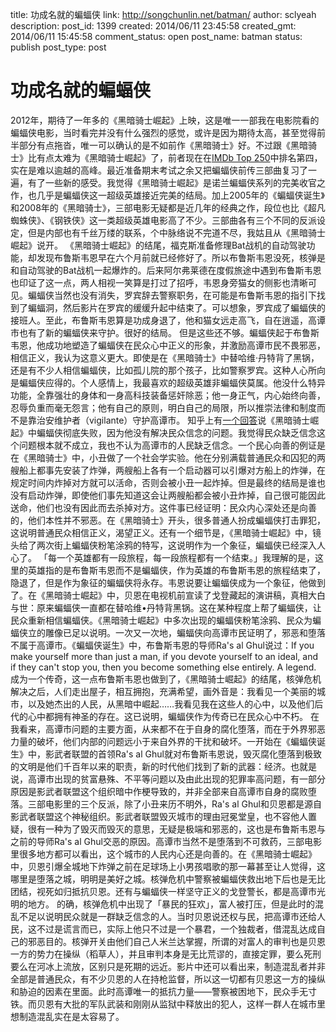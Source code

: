 title: 功成名就的蝙蝠侠
link: http://songchunlin.net/batman/
author: sclyeah
description: 
post_id: 1399
created: 2014/06/11 23:45:58
created_gmt: 2014/06/11 15:45:58
comment_status: open
post_name: batman
status: publish
post_type: post

# 功成名就的蝙蝠侠

2012年，期待了一年多的《黑暗骑士崛起》上映，这是唯一一部我在电影院看的蝙蝠侠电影，当时看完并没有什么强烈的感觉，或许是因为期待太高，甚至觉得前半部分有点拖沓，唯一可以确认的是不如前作《黑暗骑士》好。不过跟《黑暗骑士》比有点太难为《黑暗骑士崛起》了，前者现在在[IMDb Top 250](http://www.imdb.com/chart/top)中排名第四，实在是难以逾越的高峰。最近准备期末考试之余又把蝙蝠侠前传三部曲复习了一遍，有了一些新的感受。我觉得《黑暗骑士崛起》是诺兰蝙蝠侠系列的完美收官之作，也几乎是蝙蝠侠这一超级英雄接近完美的结局。加上2005年的《蝙蝠侠诞生》和2008年的《黑暗骑士》，三部电影无疑都是近几年的经典之作，段位也比《超凡蜘蛛侠》、《钢铁侠》这一类超级英雄电影高了不少。三部曲各有三个不同的反派设定，但是内部也有千丝万缕的联系，个中脉络说不完道不尽，我姑且从《黑暗骑士崛起》说开。 《黑暗骑士崛起》的结尾，福克斯准备修理Bat战机的自动驾驶功能，却发现布鲁斯韦恩早在六个月前就已经修好了。所以布鲁斯韦恩没死，核弹是和自动驾驶的Bat战机一起爆炸的。后来阿尔弗莱德在度假旅途中遇到布鲁斯韦恩也印证了这一点，两人相视一笑算是打过了招呼，韦恩身旁猫女的侧影也清晰可见。蝙蝠侠当然也没有消失，罗宾辞去警察职务，在可能是布鲁斯韦恩的指引下找到了蝙蝠洞，然后影片在罗宾的缓缓升起中结束了。可以想象，罗宾成了蝙蝠侠的接班人。至此，布鲁斯韦恩算是功成身退了，他和猫女远走高飞，自在逍遥，高谭市也有了新的蝙蝠侠来守护。很好的结局。 但是这些还不够。蝙蝠侠起于布鲁斯韦恩，他成功地塑造了蝙蝠侠在民众心中正义的形象，并激励高谭市民不畏邪恶，相信正义，我认为这意义更大。即使是在《黑暗骑士》中替哈维·丹特背了黑锅，还是有不少人相信蝙蝠侠，比如孤儿院的那个孩子，比如警察罗宾。这种人心所向是蝙蝠侠应得的。个人感情上，我最喜欢的超级英雄非蝙蝠侠莫属。他没什么特异功能，全靠强壮的身体和一身高科技装备惩奸除恶；他一身正气，内心始终向善，忍辱负重而毫无怨言；他有自己的原则，明白自己的局限，所以推崇法律和制度而不是靠治安维护者（vigilante）守护高谭市。 知乎上有[一个回答](http://www.zhihu.com/question/20372671/answer/14930686)说《黑暗骑士崛起》中蝙蝠侠彻底失败，因为他没有解决民众信念的问题。我觉得民众缺乏信念这个问题根本就不成立，我也不认为高谭市的人民缺乏信念。一个民心向善的例证是在《黑暗骑士》中，小丑做了一个社会学实验。他在分别满载普通民众和囚犯的两艘船上都事先安装了炸弹，两艘船上各有一个启动器可以引爆对方船上的炸弹，在规定时间内炸掉对方就可以活命，否则会被小丑一起炸掉。但是最终的结局是谁也没有启动炸弹，即使他们事先知道这会让两艘船都会被小丑炸掉，自己很可能因此送命，他们也没有因此而去杀掉对方。这件事已经证明：民众内心深处还是向善的，他们本性并不邪恶。在《黑暗骑士》开头，很多普通人扮成蝙蝠侠打击罪犯，这说明普通民众相信正义，渴望正义。还有一个细节是，《黑暗骑士崛起》中，镜头给了两次街上蝙蝠侠粉笔涂鸦的特写，这说明作为一个象征，蝙蝠侠已经深入人心了。 「每一个英雄都有一段旅程，每一段旅程都有一个结束。」我理解的是，这里的英雄指的是布鲁斯韦恩而不是蝙蝠侠，作为英雄的布鲁斯韦恩的旅程结束了，隐退了，但是作为象征的蝙蝠侠将永存。韦恩说要让蝙蝠侠成为一个象征，他做到了。在《黑暗骑士崛起》中，贝恩在电视机前宣读了戈登藏起的演讲稿，真相大白与世：原来蝙蝠侠一直都在替哈维•丹特背黑锅。这在某种程度上帮了蝙蝠侠，让民众重新相信蝙蝠侠。《黑暗骑士崛起》中多次出现的蝙蝠侠粉笔涂鸦、民众为蝙蝠侠立的雕像已足以说明。一次又一次地，蝙蝠侠向高谭市民证明了，邪恶和堕落不属于高谭市。《蝙蝠侠诞生》中，布鲁斯韦恩的导师Ra's al Ghul说过：If you make yourself more than just a man, if you devote yourself to an ideal, and if they can't stop you, then you become something else entirely. A legend. 成为一个传奇，这一点布鲁斯韦恩也做到了，《黑暗骑士崛起》的结尾，核弹危机解决之后，人们走出屋子，相互拥抱，充满希望，画外音是：我看见一个美丽的城市，以及她杰出的人民，从黑暗中崛起……我看见我在这些人的心中，以及他们后代的心中都拥有神圣的存在。这已说明，蝙蝠侠作为传奇已在民众心中不朽。 在我看来，高谭市问题的主要方面，从来都不在于自身的腐化堕落，而在于外界邪恶力量的破坏，他们内部的问题远小于来自外界的干扰和破坏。一开始在《蝙蝠侠诞生》中，影武者联盟的首领Ra's al Ghul就对布鲁斯韦恩说，毁灭腐化堕落到极致的文明是他们千百年以来的职责，新的时代他们找到了新的武器：经济。也就是说，高谭市出现的贫富悬殊、不平等问题以及由此出现的犯罪率高问题，有一部分原因是影武者联盟这个组织暗中作梗导致的，并非全部来自高谭市自身的腐败堕落。三部电影里的三个反派，除了小丑来历不明外，Ra's al Ghul和贝恩都是源自影武者联盟这个神秘组织。影武者联盟毁灭城市的理由冠冕堂皇，也不容他人置疑，很有一种为了毁灭而毁灭的意思，无疑是极端和邪恶的，这也是布鲁斯韦恩与之前的导师Ra's al Ghul交恶的原因。高谭市当然不是堕落到不可救药，三部电影里很多地方都可以看出，这个城市的人民内心还是向善的。在《黑暗骑士崛起》中，贝恩引爆全城地下炸弹之前在足球场上小男孩唱歌的那一幕甚至让人觉得，这哪里是堕落之城，明明是美好之城。核弹危机中警察被蝙蝠侠救出地下后也是无比团结，视死如归抵抗贝恩。还有与蝙蝠侠一样坚守正义的戈登警长，都是高谭市光明的地方。 的确，核弹危机中出现了「暴民的狂欢」，富人被打压，但是此时的混乱不足以说明民众就是一群缺乏信念的人。当时贝恩说还权与民，把高谭市还给人民，这不过是谎言而已，实际上他只不过是一个暴君，一个独裁者，借混乱达成自己的邪恶目的。核弹开关由他们自己人米兰达掌握，所谓的对富人的审判也是贝恩一方的势力在操纵（稻草人），并且审判本身是无比荒谬的，直接定罪，要么死刑要么在河冰上流放，区别只是死期的远近。影片中还可以看出来，制造混乱者并非全部是普通民众，有不少贝恩的人在持枪监督，所以这一切都有贝恩这一方的操纵和胁迫的因素在里面。此时高谭唯一的抵抗力量——警察被困地下，民众手无寸铁。而贝恩有大批的军队武装和刚刚从监狱中释放出的犯人，这样一群人在城市里想制造混乱实在是太容易了。